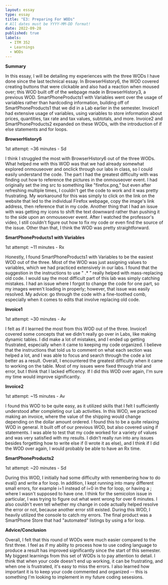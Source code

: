 ```yaml
---
layout: essay
type: essay
title: "E3: Preparing For WODs"
# All dates must be YYYY-MM-DD format!
date: 2022-09-28
published: true
labels:
  - ITM 352
  - Learnings
  - WODs
---
```


**Summary**

In this essay, I will be detailing my experiences with the three WODs I have done since the last technical essay. In BrowserHistory6, the WOD covered creating buttons that were clickable and also had a reaction when moused over; this WOD built off of the webpage made in BrowserHistory3, a previous WOD. SmartPhoneProducts1 with Variables went over the usage of variables rather than hardcoding information, building off of SmartPhoneProducts1 that we did in a Lab earlier in the semester. Invoice1 had extensive usage of variables, using variables to store information about prices, quantities, tax rate and tax values, subtotals, and more. Invoice2 and SmartPhoneProducts2 expanded on these WODs, with the introduction of if else statements and for loops.

**BrowserHistory6**

1st attempt: ~36 minutes - Sd

I think I struggled the most with BrowserHistory6 out of the three WODs. What helped me with this WOD was that we had already somewhat explored onmouseover and onclick through our labs in class, so I could easily understand the code. The part I had the greatest difficulty with was finding out how to reference the pictures in the onmouseover event. I had originally set the img src to something like "firefox.png," but even after refreshing multiple times, I couldn't get the code to work and it was pretty frustrating. My workaround for this was simply to click on the link on the website that led to the individual Firefox webpage, copy the image's link address, then reference that in my code. Another thing that I had an issue with was getting my icons to shift the text downward rather than pushing it to the side upon an onmouseover event. After I watched the professor's video, I still couldn't figure out how to fix my code or even find the source of the issue. Other than that, I think the WOD was pretty straightforward. 

**SmartPhoneProducts1 with Variables**

1st attempt: ~11 minutes - Rx

Honestly, I found SmartPhoneProducts1 with Variables to be the easiest WOD out of the three. Most of the WOD was just assigning values to variables, which we had practiced extensively in our labs. I found that the suggestion in the instructions to use " .* " really helped with mass-replacing old code. I would say the most difficult part of this lab was simply catching mistakes. I had an issue where I forgot to change the code for one part, so my images weren't loading in properly; however, that issue was easily resolved. My advice: go through the code with a fine-toothed comb, especially when it comes to edits that involve replacing old code.

**Invoice1**

1st attempt: ~30 minutes - Av

I felt as if I learned the most from this WOD out of the three. Invoice1 covered some concepts that we didn't really go over in Labs, like making dynamic tables. I did make a lot of mistakes, and I ended up getting frustrated, especially when it came to keeping my code organized. I believe that the instructions that told us to comment on what each section was helped a lot, and I was able to focus and search through the code a lot better as a result. Overall, I encountered the greatest difficulty when it came to working on the table. Most of my issues were fixed through trial and error, but I think that I lacked efficency. If I did this WOD over again, I'm sure my time would improve significantly.

**Invoice2**

1st attempt: ~15 minutes - Av

I found this WOD to be quite easy, as it utilized skills that I felt I sufficiently understood after completing our Lab activities. In this WOD, we practiced making an invoice, where the value of the shipping would change depending on the dollar amount ordered. I found this to be a quite relaxing WOD in general. It built off of our previous WOD, but also covered using if statements. I was able to test that my code worked for a variety of values and was very satisfied with my results. I didn't really run into any issues besides forgetting how to write else if (I wrote it as else), and I think if I did the WOD over again, I would probably be able to have an Rx time.


**SmartPhoneProducts2**

1st attempt: ~20 minutes - Sd

During this WOD, I initially had some difficulty with remembering how to do eval() and write a for loop. In addition, I kept running into many different small errors, for example i=1 instead of i=0 in the for loop, or having a ; where I wasn't supposed to have one. I think for the semicolon issue in particular, I was trying to figure out what went wrong for over 6 minutes. I also couldn't even tell whether my change in code actually helped resolve the error or not, because another error still existed. During this WOD, I heavily utilized the console to catch my errors. The final product was a SmartPhone Store that had "automated" listings by using a for loop.


**Advice/Conclusion**

Overall, I felt that this round of WODs were much easier compared to the first three. I feel as if my ability to process how to use coding language to produce a result has improved significantly since the start of this semester. My biggest learnings from this set of WODs is to pay attention to detail. I think that when your code doesn't end up working, it can be frustrating, and when one is frustrated, it's easy to miss the errors. I also learned how important it is to keep your code commented and organized -- this is something I'm looking to implement in my future coding sesesions.

